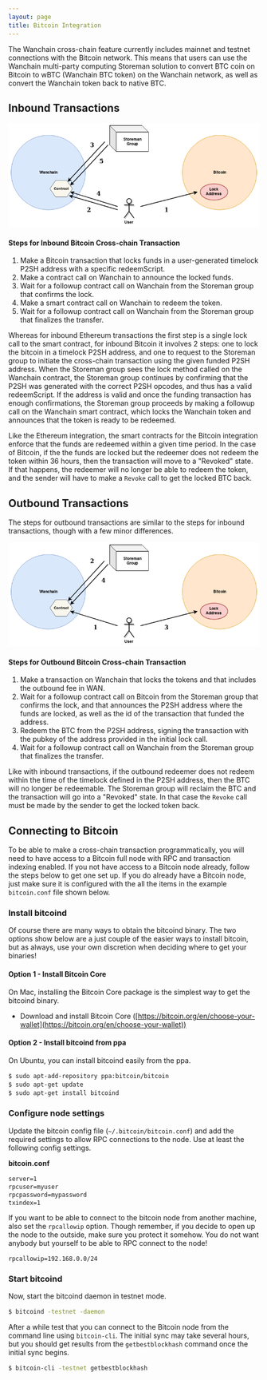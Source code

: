 ```yaml
---
layout: page
title: Bitcoin Integration
---
```


The Wanchain cross-chain feature currently includes mainnet and testnet
connections with the Bitcoin network. This means that users can use the Wanchain
multi-party computing Storeman solution to convert BTC coin on Bitcoin to wBTC
(Wanchain BTC token) on the Wanchain network, as well as convert the Wanchain
token back to native BTC.

## Inbound Transactions

![Bitcoin Inbound](/img/bitcoin_inbound.png)

#### Steps for Inbound Bitcoin Cross-chain Transaction

1. Make a Bitcoin transaction that locks funds in a user-generated timelock
   P2SH address with a specific redeemScript.
2. Make a contract call on Wanchain to announce the locked funds.
3. Wait for a followup contract call on Wanchain from the Storeman group that
   confirms the lock.
4. Make a smart contract call on Wanchain to redeem the token.
5. Wait for a followup contract call on Wanchain from the Storeman group that
   finalizes the transfer.

Whereas for inbound Ethereum transactions the first step is a single lock call
to the smart contract, for inbound Bitcoin it involves 2 steps: one to lock the
bitcoin in a timelock P2SH address, and one to request to the Storeman group to
initiate the cross-chain transaction using the given funded P2SH address. When
the Storeman group sees the lock method called on the Wanchain contract, the
Storeman group continues by confirming that the P2SH was generated with the
correct P2SH opcodes, and thus has a valid redeemScript. If the address is
valid and once the funding transaction has enough confirmations, the Storeman
group proceeds by making a followup call on the Wanchain smart contract, which
locks the Wanchain token and announces that the token is ready to be redeemed.

Like the Ethereum integration, the smart contracts for the Bitcoin integration
enforce that the funds are redeemed within a given time period. In the case of
Bitcoin, if the the funds are locked but the redeemer does not redeem the token
within 36 hours, then the transaction will move to a "Revoked" state. If that
happens, the redeemer will no longer be able to redeem the token, and the
sender will have to make a `Revoke` call to get the locked BTC back.

## Outbound Transactions

The steps for outbound transactions are similar to the steps for inbound
transactions, though with a few minor differences.

![Bitcoin Outbound](/img/bitcoin_outbound.png)

#### Steps for Outbound Bitcoin Cross-chain Transaction

1. Make a transaction on Wanchain that locks the tokens and that includes the
   outbound fee in WAN.
2. Wait for a followup contract call on Bitcoin from the Storeman group that
   confirms the lock, and that announces the P2SH address where the funds are
   locked, as well as the id of the transaction that funded the address.
3. Redeem the BTC from the P2SH address, signing the transaction with the
   pubkey of the address provided in the initial lock call.
4. Wait for a followup contract call on Wanchain from the Storeman group that
   finalizes the transfer.

Like with inbound transactions, if the outbound redeemer does not redeem
within the time of the timelock defined in the P2SH address, then the BTC will
no longer be redeemable. The Storeman group will reclaim the BTC and the
transaction will go into a "Revoked" state. In that case the `Revoke` call must
be made by the sender to get the locked token back.

## Connecting to Bitcoin

To be able to make a cross-chain transaction programmatically, you will need to
have access to a Bitcoin full node with RPC and transaction indexing enabled.
If you not have access to a Bitcoin node already, follow the steps below to get
one set up. If you do already have a Bitcoin node, just make sure it is
configured with the all the items in the example `bitcoin.conf` file shown
below.

### Install bitcoind

Of course there are many ways to obtain the bitcoind binary. The two options
show below are a just couple of the easier ways to install bitcoin, but as
always, use your own discretion when deciding where to get your binaries!

#### Option 1 - Install Bitcoin Core

On Mac, installing the Bitcoin Core package is the simplest way to get the
bitcoind binary.

- Download and install Bitcoin Core ([https://bitcoin.org/en/choose-your-wallet](https://bitcoin.org/en/choose-your-wallet))

#### Option 2 - Install bitcoind from ppa

On Ubuntu, you can install bitcoind easily from the ppa.

```bash
$ sudo apt-add-repository ppa:bitcoin/bitcoin
$ sudo apt-get update
$ sudo apt-get install bitcoind
```
### Configure node settings

Update the bitcoin config file (`~/.bitcoin/bitcoin.conf`) and add the required
settings to allow RPC connections to the node. Use at least the following
config settings.

**bitcoin.conf**
```
server=1
rpcuser=myuser
rpcpassword=mypassword
txindex=1
```

If you want to be able to connect to the bitcoin node from another machine,
also set the `rpcallowip` option. Though remember, if you decide to open up the
node to the outside, make sure you protect it somehow. You do not want anybody
but yourself to be able to RPC connect to the node!

```
rpcallowip=192.168.0.0/24
```

### Start bitcoind

Now, start the bitcoind daemon in testnet mode.

```bash
$ bitcoind -testnet -daemon
```

After a while test that you can connect to the Bitcoin node from the command
line using `bitcoin-cli`. The initial sync may take several hours, but you
should get results from the `getbestblockhash` command once the initial sync
begins.

```bash
$ bitcoin-cli -testnet getbestblockhash
```
